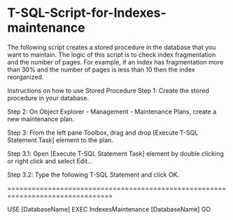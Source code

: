 # T-SQL-Script-for-Indexes-maintenance
The following script creates a stored procedure in the database that you want to maintain. The logic of this script is to check index fragmentation and the number of pages. For example, if an index has fragmentation more than 30% and the number of pages is less than 10 then the index reorganized. 

Instructions on how to use Stored Procedure
Step 1:  Create the stored procedure in your database.

Step 2: On Object Explorer - Management - Maintenance Plans, create a new maintenance plan.

Step 3: From the left pane Toolbox, drag and drop [Execute T-SQL Statement Task] element to the plan.

Step 3.1: Open [Execute T-SQL Statement Task] element by double clicking or right click and select Edit...

Step 3.2: Type the following T-SQL Statement and click OK.

================================================================================

USE [DatabaseName] 
EXEC IndexesMaintenance [DatabaseName] 
GO

